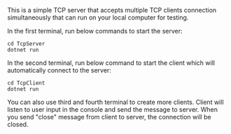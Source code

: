 This is a simple TCP server that accepts multiple TCP clients connection simultaneously that can run on your local computer for testing.

In the first terminal, run below commands to start the server:
```
cd TcpServer
dotnet run 
```

In the second terminal, run below command to start the client which will automatically connect to the server:
```
cd TcpClient
dotnet run
```

You can also use third and fourth terminal to create more clients.
Client will listen to user input in the console and send the message to server.
When you send "close" message from client to server, the connection will be closed.
